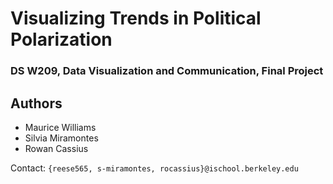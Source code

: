 # Visualizing Trends in Political Polarization
### DS W209, Data Visualization and Communication, Final Project



## Authors
* Maurice Williams
* Silvia Miramontes
* Rowan Cassius

Contact: `{reese565, s-miramontes, rocassius}@ischool.berkeley.edu`

## 

